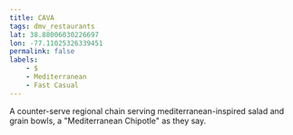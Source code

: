```yaml
---
title: CAVA
tags: dmv_restaurants
lat: 38.88006030226697
lon: -77.11025326339451
permalink: false
labels:
    - $
    - Mediterranean
    - Fast Casual
---
```


A counter-serve regional chain serving mediterranean-inspired salad and grain bowls, a "Mediterranean Chipotle" as they say.